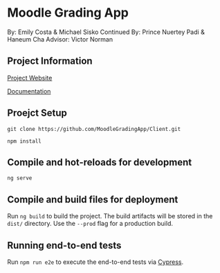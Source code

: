# Moodle Grading App
By: Emily Costa & Michael Sisko
Continued By: Prince Nuertey Padi & Haneum Cha
Advisor: Victor Norman

## Project Information
[Project Website](https://moodlegradingapp.github.io/)

[Documentation](https://github.com/MoodleGradingApp/Client/tree/master/assets)

## Proejct Setup
```
git clone https://github.com/MoodleGradingApp/Client.git
```
```
npm install
```

## Compile and hot-reloads for development
```
ng serve
```

## Compile and build files for deployment

Run `ng build` to build the project. The build artifacts will be stored in the `dist/` directory. Use the `--prod` flag for a production build.

## Running end-to-end tests

Run `npm run e2e` to execute the end-to-end tests via [Cypress](https://www.cypress.io/).

